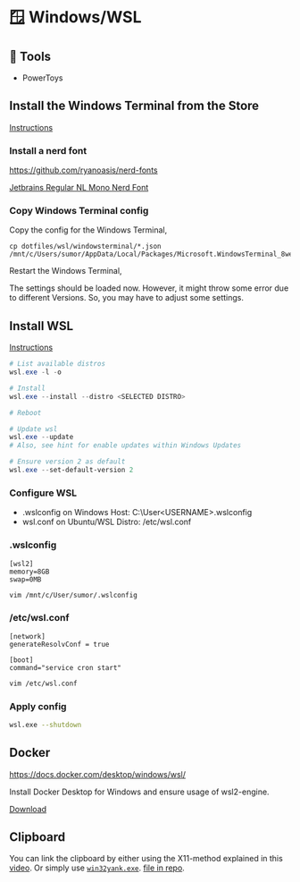 # 🪟 Windows/WSL

## 🤩 Tools

- PowerToys

## Install the Windows Terminal from the Store 
[Instructions](https://apps.microsoft.com/store/detail/windows-terminal/9N0DX20HK701?hl=de-ch&gl=CH)

### Install a nerd font
https://github.com/ryanoasis/nerd-fonts

[Jetbrains Regular NL Mono Nerd Font](https://github.com/ryanoasis/nerd-fonts/blob/master/patched-fonts/JetBrainsMono/NoLigatures/Regular/complete/JetBrains%20Mono%20NL%20Regular%20Nerd%20Font%20Complete%20Mono%20Windows%20Compatible.ttf)

### Copy Windows Terminal config

Copy the config for the Windows Terminal,

```
cp dotfiles/wsl/windowsterminal/*.json /mnt/c/Users/sumor/AppData/Local/Packages/Microsoft.WindowsTerminal_8wekyb3d8bbwe/LocalState/
```

Restart the Windows Terminal,

The settings should be loaded now. However, it might throw some error due to different Versions. So, you may have to adjust some settings.

## Install WSL
[Instructions](https://docs.microsoft.com/en-us/windows/wsl/install)

```powershell
# List available distros
wsl.exe -l -o

# Install
wsl.exe --install --distro <SELECTED DISTRO> 

# Reboot

# Update wsl
wsl.exe --update
# Also, see hint for enable updates within Windows Updates

# Ensure version 2 as default
wsl.exe --set-default-version 2
```

### Configure WSL

- .wslconfig on Windows Host: C:\User\<USERNAME>\.wslconfig
- wsl.conf on Ubuntu/WSL Distro: /etc/wsl.conf

### .wslconfig 
```
[wsl2]
memory=8GB
swap=0MB
```

```bash
vim /mnt/c/User/sumor/.wslconfig
```

### /etc/wsl.conf
```
[network]
generateResolvConf = true

[boot]
command="service cron start"
```

```bash
vim /etc/wsl.conf
```

### Apply config

```bash
wsl.exe --shutdown
```

## Docker

https://docs.docker.com/desktop/windows/wsl/

Install Docker Desktop for Windows and ensure usage of wsl2-engine.

[Download](https://desktop.docker.com/win/main/amd64/Docker%20Desktop%20Installer.exe)

## Clipboard

You can link the clipboard by either using the X11-method explained in this [video](https://www.youtube.com/watch?v=_MgrjgQqDcE).
Or simply use [`win32yank.exe`](https://github.com/equalsraf/win32yank). [file in repo](wsl/win32yank).

